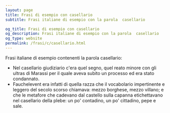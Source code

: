 ```yaml
---
layout: page
title: Frasi di esempio con casellario 
subtitle: Frasi italiane di esempio con la parola  casellario

og_title: Frasi di esempio con casellario 
og_description: Frasi italiane di esempio con la parola  casellario
og_type: website
permalink: /frasi/c/casellario.html
---
```


Frasi italiane di esempio contenenti la parola casellario:


- Nel casellario giudiziario c'era quel segno, quel reato minore con gli ultras di Marassi per il quale aveva subito un processo ed era stato condannato.
- Fauchelevent era infatti di quella razza che il vocabolario impertinente e leggero del secolo scorso chiamava: mezzo borghese, mezzo villano; e che le metafore che cadevano dal castello sulla capanna etichettavano nel casellario della plebe: un po' contadino, un po' cittadino, pepe e sale.
